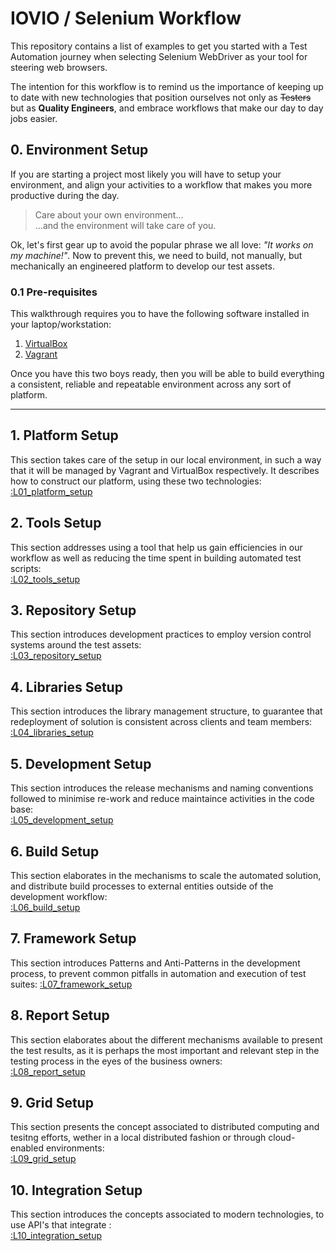 # IOVIO / Selenium Workflow

This repository contains a list of examples to get you started with a Test Automation journey when selecting Selenium WebDriver as your tool for steering web browsers.

The intention for this workflow is to remind us the importance of keeping up to date with new technologies that position ourselves not only as ~~Testers~~ but as __Quality Engineers__, and embrace workflows that make our day to day jobs easier.

## 0. Environment Setup
If you are starting a project most likely you will have to setup your environment, and align your activities to a workflow that makes you more productive during the day.

> Care about your own environment...<br/>
> ...and the environment will take care of you.

Ok, let's first gear up to avoid the popular phrase we all love: *"It works on my machine!"*. Now to prevent this, we need to build, not manually, but mechanically an engineered platform to develop our test assets.

### 0.1 Pre-requisites
This walkthrough requires you to have the following software installed in your laptop/workstation:

1. [VirtualBox](http://virtualbox.org/wiki/Downloads)
2. [Vagrant](https://www.vagrantup.com/downloads.html)

Once you have this two boys ready, then you will be able to build everything a consistent, reliable and repeatable environment across any sort of platform.

-------

## 1. Platform Setup

This section takes care of the setup in our local environment, in such a way that it will be managed by Vagrant and VirtualBox respectively. It describes how to construct our platform, using these two technologies:<br/> [:L01_platform_setup](http://github.com/canimus/iovio-tech1/tree/master/L01_platform_setup)

## 2. Tools Setup
This section addresses using a tool that help us gain efficiencies in our workflow as well as reducing the time spent in building automated test scripts:<br/>
[:L02_tools_setup](http://github.com/canimus/iovio-tech1/tree/master/L02_tools_setup)

## 3. Repository Setup
This section introduces development practices to employ version control systems around the test assets:<br/>
[:L03_repository_setup](http://github.com/canimus/iovio-tech1/tree/master/L03_repository_setup)

## 4. Libraries Setup
This section introduces the library management structure, to guarantee that redeployment of solution is consistent across clients and team members:<br/>
[:L04_libraries_setup](http://github.com/canimus/iovio-tech1/tree/master/L04_libraries_setup)

## 5. Development Setup
This section introduces the release mechanisms and naming conventions followed to minimise re-work and reduce maintaince activities in the code base:<br/>
[:L05_development_setup](http://github.com/canimus/iovio-tech1/tree/master/L05_development_setup)

## 6. Build Setup
This section elaborates in the mechanisms to scale the automated solution, and distribute build processes to external entities outside of the development workflow:<br/>
[:L06_build_setup](http://github.com/canimus/iovio-tech1/tree/master/L06_build_setup)

## 7. Framework Setup
This section introduces Patterns and Anti-Patterns in the development process, to prevent common pitfalls in automation and execution of test suites:
[:L07_framework_setup](http://github.com/canimus/iovio-tech1/tree/master/L07_framework_setup)

## 8. Report Setup
This section elaborates about the different mechanisms available to present the test results, as it is perhaps the most important and relevant step in the testing process in the eyes of the business owners:<br/>
[:L08_report_setup](http://github.com/canimus/iovio-tech1/tree/master/L08_report_setup)

## 9. Grid Setup
This section presents the concept associated to distributed computing and tesitng efforts, wether in a local distributed fashion or through cloud-enabled environments:<br/>
[:L09_grid_setup](http://github.com/canimus/iovio-tech1/tree/master/L09_grid_setup)

## 10. Integration Setup
This section introduces the concepts associated to modern technologies, to use API's that integrate :<br/>
[:L10_integration_setup](http://github.com/canimus/iovio-tech1/tree/master/L10_integration_setup)
